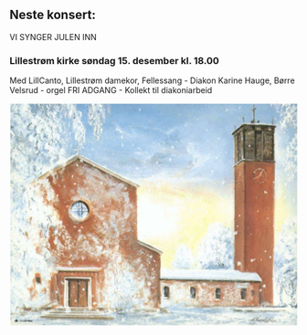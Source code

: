 ## Neste konsert:
VI SYNGER JULEN INN 
### Lillestrøm kirke søndag 15. desember kl. 18.00
Med LillCanto, Lillestrøm damekor, Fellessang - Diakon Karine Hauge, Børre Velsrud - orgel 
FRI ADGANG - Kollekt til diakoniarbeid 

![LillCanto Julekonsert 2019](assets/bilder_til_web/Lillestrom-kirke-web.jpg)
